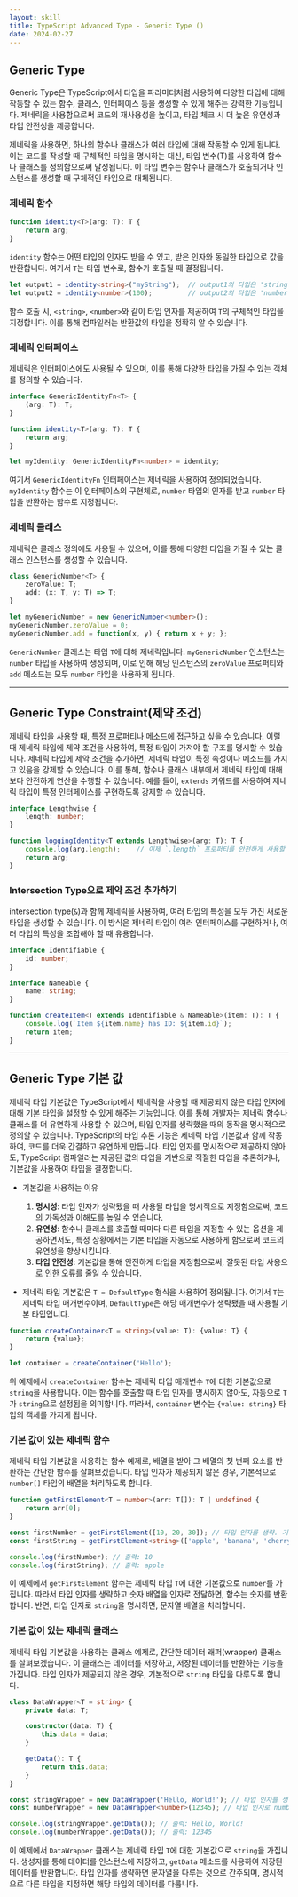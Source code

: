 ```yaml
---
layout: skill
title: TypeScript Advanced Type - Generic Type ()
date: 2024-02-27
---
```





## Generic Type

Generic Type은 TypeScript에서 타입을 파라미터처럼 사용하여 다양한 타입에 대해 작동할 수 있는 함수, 클래스, 인터페이스 등을 생성할 수 있게 해주는 강력한 기능입니다. 제네릭을 사용함으로써 코드의 재사용성을 높이고, 타입 체크 시 더 높은 유연성과 타입 안전성을 제공합니다.


제네릭을 사용하면, 하나의 함수나 클래스가 여러 타입에 대해 작동할 수 있게 됩니다. 이는 코드를 작성할 때 구체적인 타입을 명시하는 대신, 타입 변수(T)를 사용하여 함수나 클래스를 정의함으로써 달성됩니다. 이 타입 변수는 함수나 클래스가 호출되거나 인스턴스를 생성할 때 구체적인 타입으로 대체됩니다.


### 제네릭 함수

```typescript
function identity<T>(arg: T): T {
    return arg;
}
```

`identity` 함수는 어떤 타입의 인자도 받을 수 있고, 받은 인자와 동일한 타입으로 값을 반환합니다. 여기서 `T`는 타입 변수로, 함수가 호출될 때 결정됩니다.

```typescript
let output1 = identity<string>("myString");  // output1의 타입은 'string'
let output2 = identity<number>(100);         // output2의 타입은 'number'
```

함수 호출 시, `<string>`, `<number>`와 같이 타입 인자를 제공하여 `T`의 구체적인 타입을 지정합니다. 이를 통해 컴파일러는 반환값의 타입을 정확히 알 수 있습니다.


### 제네릭 인터페이스

제네릭은 인터페이스에도 사용될 수 있으며, 이를 통해 다양한 타입을 가질 수 있는 객체를 정의할 수 있습니다.

```typescript
interface GenericIdentityFn<T> {
    (arg: T): T;
}

function identity<T>(arg: T): T {
    return arg;
}

let myIdentity: GenericIdentityFn<number> = identity;
```
여기서 `GenericIdentityFn` 인터페이스는 제네릭을 사용하여 정의되었습니다. `myIdentity` 함수는 이 인터페이스의 구현체로, `number` 타입의 인자를 받고 `number` 타입을 반환하는 함수로 지정됩니다.


### 제네릭 클래스

제네릭은 클래스 정의에도 사용될 수 있으며, 이를 통해 다양한 타입을 가질 수 있는 클래스 인스턴스를 생성할 수 있습니다.

```typescript
class GenericNumber<T> {
    zeroValue: T;
    add: (x: T, y: T) => T;
}

let myGenericNumber = new GenericNumber<number>();
myGenericNumber.zeroValue = 0;
myGenericNumber.add = function(x, y) { return x + y; };
```

`GenericNumber` 클래스는 타입 `T`에 대해 제네릭입니다. `myGenericNumber` 인스턴스는 `number` 타입을 사용하여 생성되며, 이로 인해 해당 인스턴스의 `zeroValue` 프로퍼티와 `add` 메소드는 모두 `number` 타입을 사용하게 됩니다.




---




## Generic Type Constraint(제약 조건)

제네릭 타입을 사용할 때, 특정 프로퍼티나 메소드에 접근하고 싶을 수 있습니다. 이럴 때 제네릭 타입에 제약 조건을 사용하여, 특정 타입이 가져야 할 구조를 명시할 수 있습니다.
제네릭 타입에 제약 조건을 추가하면, 제네릭 타입이 특정 속성이나 메소드를 가지고 있음을 강제할 수 있습니다. 이를 통해, 함수나 클래스 내부에서 제네릭 타입에 대해 보다 안전하게 연산을 수행할 수 있습니다. 예를 들어, `extends` 키워드를 사용하여 제네릭 타입이 특정 인터페이스를 구현하도록 강제할 수 있습니다.

```typescript
interface Lengthwise {
    length: number;
}

function loggingIdentity<T extends Lengthwise>(arg: T): T {
    console.log(arg.length);    // 이제 `.length` 프로퍼티를 안전하게 사용할 수 있습니다.
    return arg;
}
```


### Intersection Type으로 제약 조건 추가하기

intersection type(`&`)과 함께 제네릭을 사용하여, 여러 타입의 특성을 모두 가진 새로운 타입을 생성할 수 있습니다. 이 방식은 제네릭 타입이 여러 인터페이스를 구현하거나, 여러 타입의 특성을 조합해야 할 때 유용합니다.

```typescript
interface Identifiable {
    id: number;
}

interface Nameable {
    name: string;
}

function createItem<T extends Identifiable & Nameable>(item: T): T {
    console.log(`Item ${item.name} has ID: ${item.id}`);
    return item;
}
```




---




## Generic Type 기본 값

제네릭 타입 기본값은 TypeScript에서 제네릭을 사용할 때 제공되지 않은 타입 인자에 대해 기본 타입을 설정할 수 있게 해주는 기능입니다. 이를 통해 개발자는 제네릭 함수나 클래스를 더 유연하게 사용할 수 있으며, 타입 인자를 생략했을 때의 동작을 명시적으로 정의할 수 있습니다.
TypeScript의 타입 추론 기능은 제네릭 타입 기본값과 함께 작동하여, 코드를 더욱 간결하고 유연하게 만듭니다. 타입 인자를 명시적으로 제공하지 않아도, TypeScript 컴파일러는 제공된 값의 타입을 기반으로 적절한 타입을 추론하거나, 기본값을 사용하여 타입을 결정합니다.

- 기본값을 사용하는 이유
    1. **명시성**: 타입 인자가 생략됐을 때 사용될 타입을 명시적으로 지정함으로써, 코드의 가독성과 이해도를 높일 수 있습니다.
    2. **유연성**: 함수나 클래스를 호출할 때마다 다른 타입을 지정할 수 있는 옵션을 제공하면서도, 특정 상황에서는 기본 타입을 자동으로 사용하게 함으로써 코드의 유연성을 향상시킵니다.
    3. **타입 안전성**: 기본값을 통해 안전하게 타입을 지정함으로써, 잘못된 타입 사용으로 인한 오류를 줄일 수 있습니다.


- 제네릭 타입 기본값은 `T = DefaultType` 형식을 사용하여 정의됩니다. 여기서 `T`는 제네릭 타입 매개변수이며, `DefaultType`은 해당 매개변수가 생략됐을 때 사용될 기본 타입입니다.

```typescript
function createContainer<T = string>(value: T): {value: T} {
    return {value};
}

let container = createContainer('Hello');
```

위 예제에서 `createContainer` 함수는 제네릭 타입 매개변수 `T`에 대한 기본값으로 `string`을 사용합니다. 이는 함수를 호출할 때 타입 인자를 명시하지 않아도, 자동으로 `T`가 `string`으로 설정됨을 의미합니다. 따라서, `container` 변수는 `{value: string}` 타입의 객체를 가지게 됩니다.


### 기본 값이 있는 제네릭 함수

제네릭 타입 기본값을 사용하는 함수 예제로, 배열을 받아 그 배열의 첫 번째 요소를 반환하는 간단한 함수를 살펴보겠습니다. 타입 인자가 제공되지 않은 경우, 기본적으로 `number[]` 타입의 배열을 처리하도록 합니다.

```typescript
function getFirstElement<T = number>(arr: T[]): T | undefined {
    return arr[0];
}

const firstNumber = getFirstElement([10, 20, 30]); // 타입 인자를 생략. 기본값 number 사용
const firstString = getFirstElement<string>(['apple', 'banana', 'cherry']); // 타입 인자로 string 명시

console.log(firstNumber); // 출력: 10
console.log(firstString); // 출력: apple
```

이 예제에서 `getFirstElement` 함수는 제네릭 타입 `T`에 대한 기본값으로 `number`를 가집니다. 따라서 타입 인자를 생략하고 숫자 배열을 인자로 전달하면, 함수는 숫자를 반환합니다. 반면, 타입 인자로 `string`을 명시하면, 문자열 배열을 처리합니다.


### 기본 값이 있는 제네릭 클래스

제네릭 타입 기본값을 사용하는 클래스 예제로, 간단한 데이터 래퍼(wrapper) 클래스를 살펴보겠습니다. 이 클래스는 데이터를 저장하고, 저장된 데이터를 반환하는 기능을 가집니다. 타입 인자가 제공되지 않은 경우, 기본적으로 `string` 타입을 다루도록 합니다.

```typescript
class DataWrapper<T = string> {
    private data: T;

    constructor(data: T) {
        this.data = data;
    }

    getData(): T {
        return this.data;
    }
}

const stringWrapper = new DataWrapper('Hello, World!'); // 타입 인자를 생략. 기본값 string 사용
const numberWrapper = new DataWrapper<number>(12345); // 타입 인자로 number 명시

console.log(stringWrapper.getData()); // 출력: Hello, World!
console.log(numberWrapper.getData()); // 출력: 12345
```

이 예제에서 `DataWrapper` 클래스는 제네릭 타입 `T`에 대한 기본값으로 `string`을 가집니다. 생성자를 통해 데이터를 인스턴스에 저장하고, `getData` 메소드를 사용하여 저장된 데이터를 반환합니다. 타입 인자를 생략하면 문자열을 다루는 것으로 간주되며, 명시적으로 다른 타입을 지정하면 해당 타입의 데이터를 다룹니다.
